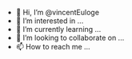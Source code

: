 - 👋 Hi, I’m @vincentEuloge
- 👀 I’m interested in ...
- 🌱 I’m currently learning ...
- 💞️ I’m looking to collaborate on ...
- 📫 How to reach me ...

<!---
vincentEuloge/vincentEuloge is a ✨ special ✨ repository because its `README.md` (this file) appears on your GitHub profile.
You can click the Preview link to take a look at your changes.
--->
